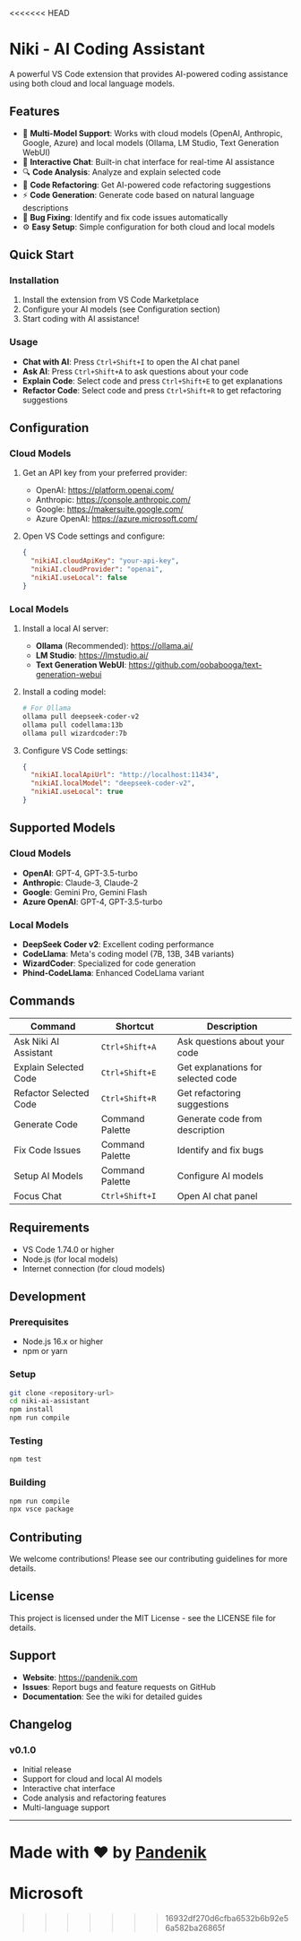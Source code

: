 <<<<<<< HEAD
# Niki - AI Coding Assistant

A powerful VS Code extension that provides AI-powered coding assistance using both cloud and local language models.

## Features

- 🤖 **Multi-Model Support**: Works with cloud models (OpenAI, Anthropic, Google, Azure) and local models (Ollama, LM Studio, Text Generation WebUI)
- 💬 **Interactive Chat**: Built-in chat interface for real-time AI assistance
- 🔍 **Code Analysis**: Analyze and explain selected code
- 🔧 **Code Refactoring**: Get AI-powered code refactoring suggestions
- ⚡ **Code Generation**: Generate code based on natural language descriptions
- 🐛 **Bug Fixing**: Identify and fix code issues automatically
- ⚙️ **Easy Setup**: Simple configuration for both cloud and local models

## Quick Start

### Installation

1. Install the extension from VS Code Marketplace
2. Configure your AI models (see Configuration section)
3. Start coding with AI assistance!

### Usage

- **Chat with AI**: Press `Ctrl+Shift+I` to open the AI chat panel
- **Ask AI**: Press `Ctrl+Shift+A` to ask questions about your code
- **Explain Code**: Select code and press `Ctrl+Shift+E` to get explanations
- **Refactor Code**: Select code and press `Ctrl+Shift+R` to get refactoring suggestions

## Configuration

### Cloud Models

1. Get an API key from your preferred provider:
   - OpenAI: https://platform.openai.com/
   - Anthropic: https://console.anthropic.com/
   - Google: https://makersuite.google.com/
   - Azure OpenAI: https://azure.microsoft.com/

2. Open VS Code settings and configure:
   ```json
   {
     "nikiAI.cloudApiKey": "your-api-key",
     "nikiAI.cloudProvider": "openai",
     "nikiAI.useLocal": false
   }
   ```

### Local Models

1. Install a local AI server:
   - **Ollama** (Recommended): https://ollama.ai/
   - **LM Studio**: https://lmstudio.ai/
   - **Text Generation WebUI**: https://github.com/oobabooga/text-generation-webui

2. Install a coding model:
   ```bash
   # For Ollama
   ollama pull deepseek-coder-v2
   ollama pull codellama:13b
   ollama pull wizardcoder:7b
   ```

3. Configure VS Code settings:
   ```json
   {
     "nikiAI.localApiUrl": "http://localhost:11434",
     "nikiAI.localModel": "deepseek-coder-v2",
     "nikiAI.useLocal": true
   }
   ```

## Supported Models

### Cloud Models
- **OpenAI**: GPT-4, GPT-3.5-turbo
- **Anthropic**: Claude-3, Claude-2
- **Google**: Gemini Pro, Gemini Flash
- **Azure OpenAI**: GPT-4, GPT-3.5-turbo

### Local Models
- **DeepSeek Coder v2**: Excellent coding performance
- **CodeLlama**: Meta's coding model (7B, 13B, 34B variants)
- **WizardCoder**: Specialized for code generation
- **Phind-CodeLlama**: Enhanced CodeLlama variant

## Commands

| Command | Shortcut | Description |
|---------|----------|-------------|
| Ask Niki AI Assistant | `Ctrl+Shift+A` | Ask questions about your code |
| Explain Selected Code | `Ctrl+Shift+E` | Get explanations for selected code |
| Refactor Selected Code | `Ctrl+Shift+R` | Get refactoring suggestions |
| Generate Code | Command Palette | Generate code from description |
| Fix Code Issues | Command Palette | Identify and fix bugs |
| Setup AI Models | Command Palette | Configure AI models |
| Focus Chat | `Ctrl+Shift+I` | Open AI chat panel |

## Requirements

- VS Code 1.74.0 or higher
- Node.js (for local models)
- Internet connection (for cloud models)

## Development

### Prerequisites
- Node.js 16.x or higher
- npm or yarn

### Setup
```bash
git clone <repository-url>
cd niki-ai-assistant
npm install
npm run compile
```

### Testing
```bash
npm test
```

### Building
```bash
npm run compile
npx vsce package
```

## Contributing

We welcome contributions! Please see our contributing guidelines for more details.

## License

This project is licensed under the MIT License - see the LICENSE file for details.

## Support

- **Website**: https://pandenik.com
- **Issues**: Report bugs and feature requests on GitHub
- **Documentation**: See the wiki for detailed guides

## Changelog

### v0.1.0
- Initial release
- Support for cloud and local AI models
- Interactive chat interface
- Code analysis and refactoring features
- Multi-language support

---

**Made with ❤️ by [Pandenik](https://pandenik.com)** 
=======
# Microsoft
>>>>>>> 16932df270d6cfba6532b6b92e56a582ba26865f
